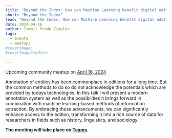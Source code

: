 ```yaml
---
title: "Beyond the Index: How can Machine Learning benefit digital editions?"
short: "Beyond the Index"
lead: "Beyond the Index: How can Machine Learning benefit digital editions? (community meetup April 16)"
date: 2024-04-16
author: Ismail Prada Ziegler
tags:
  - events
  - meetups
#coverImage:
#coverImageCredits:

---
```


Upcoming community meetup on [April 16, 2024](https://www.timeanddate.com/worldclock/fixedtime.html?msg=e-editiones+Community+Event&iso=20240416T17&p1=1425&ah=1)

Annotation of entities has been commonplace in editions for a long time. But the common methods to do so do not acknowledge the potentials which are provided by todays technologies. In this talk I will present a modern annotation system as well as the possibilities it brings forward in combination with machine learning-based methods of information extraction. By embracing these advancements, we can significantly enhance access to the edition, transforming it into a rich source of data for researchers in fields such as history, linguistics, and sociology.


<b>The meeting will take place on <a class="alert-link" href="https://teams.microsoft.com/l/meetup-join/19%3ameeting_NGI2N2I1NWEtZmVkNy00MGI0LWEzZjgtNzU4YzlhY2I1M2Rj%40thread.v2/0?context=%7b%22Tid%22%3a%22bd21f2e9-9af5-42a1-8caf-eb264278467f%22%2c%22Oid%22%3a%2210b0f60b-ba0a-446b-81af-8ba3b4070d61%22%7d">Teams</a>.</b>
